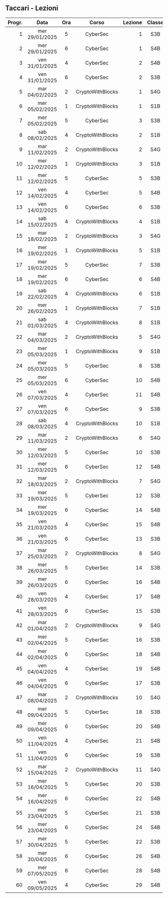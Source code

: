 ## Taccari - Lezioni

|Progr.| Data | Ora | Corso | Lezione | Classe |
|--:|:-:|:-:|:-:|--:|:-:|
|1|mer 29/01/2025|5|CyberSec|1|S3B|
|2|mer 29/01/2025|6|CyberSec|1|S4B|
|3|ven 31/01/2025|4|CyberSec|2|S4B|
|4|ven 31/01/2025|6|CyberSec|2|S3B|
|5|mar 04/02/2025|2|CryptoWithBlocks|1|S4G|
|6|mer 05/02/2025|1|CryptoWithBlocks|1|S1B|
|7|mer 05/02/2025|5|CyberSec|3|S3B|
|8|sab 08/02/2025|4|CryptoWithBlocks|2|S1B|
|9|mar 11/02/2025|2|CryptoWithBlocks|2|S4G|
|10|mer 12/02/2025|1|CryptoWithBlocks|3|S1B|
|11|mer 12/02/2025|5|CyberSec|5|S3B|
|12|ven 14/02/2025|4|CyberSec|5|S4B|
|13|ven 14/02/2025|6|CyberSec|6|S3B|
|14|sab 15/02/2025|4|CryptoWithBlocks|4|S1B|
|15|mar 18/02/2025|2|CryptoWithBlocks|3|S4G|
|16|mer 19/02/2025|1|CryptoWithBlocks|5|S1B|
|17|mer 19/02/2025|5|CyberSec|7|S3B|
|18|mer 19/02/2025|6|CyberSec|6|S4B|
|19|sab 22/02/2025|4|CryptoWithBlocks|6|S1B|
|20|mer 26/02/2025|1|CryptoWithBlocks|7|S1B|
|21|sab 01/03/2025|4|CryptoWithBlocks|8|S1B|
|22|mar 04/03/2025|2|CryptoWithBlocks|5|S4G|
|23|mer 05/03/2025|1|CryptoWithBlocks|9|S1B|
|24|mer 05/03/2025|5|CyberSec|8|S3B|
|25|mer 05/03/2025|6|CyberSec|10|S4B|
|26|ven 07/03/2025|4|CyberSec|11|S4B|
|27|ven 07/03/2025|6|CyberSec|9|S3B|
|28|sab 08/03/2025|4|CryptoWithBlocks|10|S1B|
|29|mar 11/03/2025|2|CryptoWithBlocks|6|S4G|
|30|mer 12/03/2025|5|CyberSec|10|S3B|
|31|mer 12/03/2025|6|CyberSec|12|S4B|
|32|mar 18/03/2025|2|CryptoWithBlocks|7|S4G|
|33|mer 19/03/2025|5|CyberSec|12|S3B|
|34|mer 19/03/2025|6|CyberSec|14|S4B|
|35|ven 21/03/2025|4|CyberSec|15|S4B|
|36|ven 21/03/2025|6|CyberSec|13|S3B|
|37|mar 25/03/2025|2|CryptoWithBlocks|8|S4G|
|38|mer 26/03/2025|5|CyberSec|14|S3B|
|39|mer 26/03/2025|6|CyberSec|16|S4B|
|40|ven 28/03/2025|4|CyberSec|17|S4B|
|41|ven 28/03/2025|6|CyberSec|15|S3B|
|42|mar 01/04/2025|2|CryptoWithBlocks|9|S4G|
|43|mer 02/04/2025|5|CyberSec|16|S3B|
|44|mer 02/04/2025|6|CyberSec|18|S4B|
|45|ven 04/04/2025|4|CyberSec|19|S4B|
|46|ven 04/04/2025|6|CyberSec|17|S3B|
|47|mar 08/04/2025|2|CryptoWithBlocks|10|S4G|
|48|mer 09/04/2025|5|CyberSec|18|S3B|
|49|mer 09/04/2025|6|CyberSec|20|S4B|
|50|ven 11/04/2025|4|CyberSec|21|S4B|
|51|ven 11/04/2025|6|CyberSec|19|S3B|
|52|mar 15/04/2025|2|CryptoWithBlocks|11|S4G|
|53|mer 16/04/2025|5|CyberSec|20|S3B|
|54|mer 16/04/2025|6|CyberSec|22|S4B|
|55|mer 23/04/2025|5|CyberSec|21|S3B|
|56|mer 23/04/2025|6|CyberSec|24|S4B|
|57|mer 30/04/2025|5|CyberSec|22|S3B|
|58|mer 30/04/2025|6|CyberSec|26|S4B|
|59|mer 07/05/2025|6|CyberSec|28|S4B|
|60|ven 09/05/2025|4|CyberSec|29|S4B|



